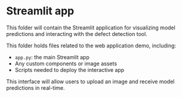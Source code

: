 # Streamlit app

This folder will contain the Streamlit application for visualizing model predictions and interacting with the defect detection tool.

This folder holds files related to the web application demo, including:
- `app.py`: the main Streamlit app
- Any custom components or image assets
- Scripts needed to deploy the interactive app

This interface will allow users to upload an image and receive model predictions in real-time.
